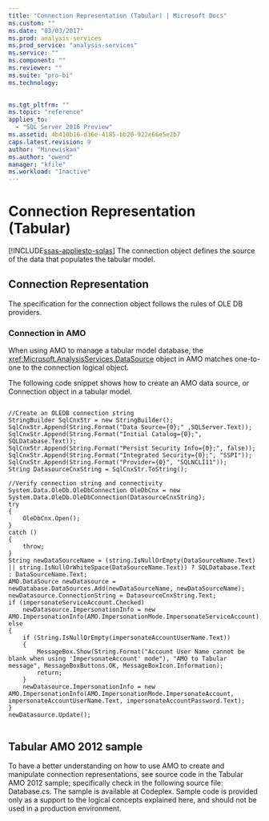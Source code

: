 ```yaml
---
title: "Connection Representation (Tabular) | Microsoft Docs"
ms.custom: ""
ms.date: "03/03/2017"
ms.prod: analysis-services
ms.prod_service: "analysis-services"
ms.service: ""
ms.component: ""
ms.reviewer: ""
ms.suite: "pro-bi"
ms.technology: 
  

ms.tgt_pltfrm: ""
ms.topic: "reference"
applies_to: 
  - "SQL Server 2016 Preview"
ms.assetid: 4b410b16-d36e-4185-bb20-922e66e5e2b7
caps.latest.revision: 9
author: "Minewiskan"
ms.author: "owend"
manager: "kfile"
ms.workload: "Inactive"
---
```

# Connection Representation (Tabular)
[!INCLUDE[ssas-appliesto-sqlas](../../../includes/ssas-appliesto-sqlas.md)]
  The connection object defines the source of the data that populates the tabular model.  
  
## Connection Representation  
 The specification for the connection object follows the rules of OLE DB providers.  
  
### Connection in AMO  
 When using AMO to manage a tabular model database, the <xref:Microsoft.AnalysisServices.DataSource> object in AMO matches one-to-one to the connection logical object.  
  
 The following code snippet shows how to create an AMO data source, or Connection object in a tabular model.  
  
```  
  
//Create an OLEDB connection string  
StringBuilder SqlCnxStr = new StringBuilder();  
SqlCnxStr.Append(String.Format("Data Source={0};" ,SQLServer.Text));  
SqlCnxStr.Append(String.Format("Initial Catalog={0};", SQLDatabase.Text));  
SqlCnxStr.Append(String.Format("Persist Security Info={0};", false));  
SqlCnxStr.Append(String.Format("Integrated Security={0};", "SSPI"));  
SqlCnxStr.Append(String.Format("Provider={0}", "SQLNCLI11"));  
String DatasourceCnxString = SqlCnxStr.ToString();  
  
//Verify connection string and connectivity  
System.Data.OleDb.OleDbConnection OleDbCnx = new System.Data.OleDb.OleDbConnection(DatasourceCnxString);  
try  
{  
    OleDbCnx.Open();  
}  
catch ()  
{  
    throw;  
}  
String newDataSourceName = (string.IsNullOrEmpty(DataSourceName.Text) || string.IsNullOrWhiteSpace(DataSourceName.Text)) ? SQLDatabase.Text : DataSourceName.Text;  
AMO.DataSource newDatasource = newDatabase.DataSources.Add(newDataSourceName, newDataSourceName);  
newDatasource.ConnectionString = DatasourceCnxString.Text;  
if (impersonateServiceAccount.Checked)  
    newDatasource.ImpersonationInfo = new AMO.ImpersonationInfo(AMO.ImpersonationMode.ImpersonateServiceAccount);  
else  
{  
    if (String.IsNullOrEmpty(impersonateAccountUserName.Text))  
    {  
        MessageBox.Show(String.Format("Account User Name cannot be blank when using 'ImpersonateAccount' mode"), "AMO to Tabular message", MessageBoxButtons.OK, MessageBoxIcon.Information);  
        return;  
    }  
    newDatasource.ImpersonationInfo = new AMO.ImpersonationInfo(AMO.ImpersonationMode.ImpersonateAccount, impersonateAccountUserName.Text, impersonateAccountPassword.Text);  
}  
newDatasource.Update();  
  
```  
  
## Tabular AMO 2012 sample  
 To have a better understanding on how to use AMO to create and manipulate connection representations, see source code in the Tabular AMO 2012 sample; specifically check in the following source file: Database.cs. The sample is available at Codeplex. Sample code is provided only as a support to the logical concepts explained here, and should not be used in a production environment.  
  
  
